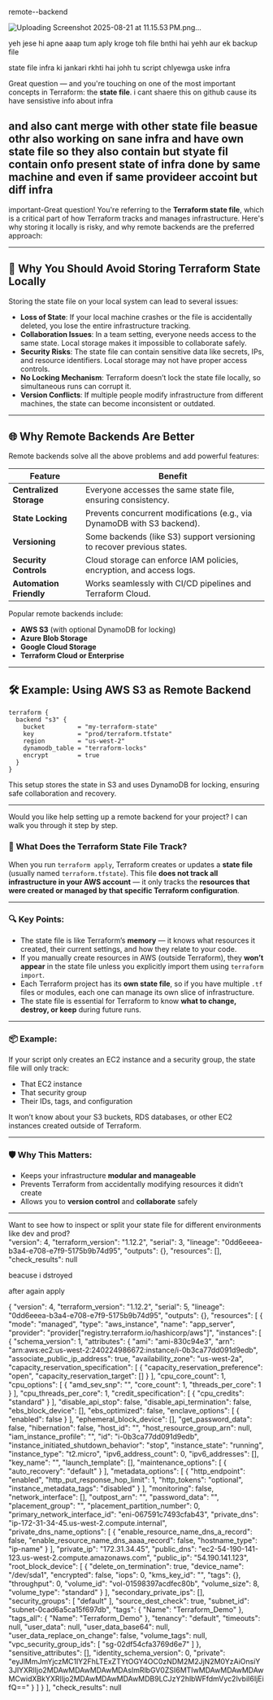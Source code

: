 remote--backend



![Uploading Screenshot 2025-08-21 at 11.15.53 PM.png…]()






yeh jese hi apne aaap tum aply kroge toh file bnthi hai yehh aur ek backup file 

state file infra ki jankari rkhti hai johh tu script chlyewga uske infra

Great question — and you're touching on one of the most important concepts in Terraform: the **state file**.
 i cant shaere this on github cause its have sensistive info about infra

and also cant merge with other state file beasue othr also working on sane infra and have own state file so  they also contain but styate fil  contain onfo  present state of infra done by same machine and even if same provideer accoint but diff infra
---

important-Great question! You're referring to the **Terraform state file**, which is a critical part of how Terraform tracks and manages infrastructure. Here's why storing it locally is risky, and why remote backends are the preferred approach:

---

## 🚫 Why You Should Avoid Storing Terraform State Locally

Storing the state file on your local system can lead to several issues:

- **Loss of State**: If your local machine crashes or the file is accidentally deleted, you lose the entire infrastructure tracking.
- **Collaboration Issues**: In a team setting, everyone needs access to the same state. Local storage makes it impossible to collaborate safely.
- **Security Risks**: The state file can contain sensitive data like secrets, IPs, and resource identifiers. Local storage may not have proper access controls.
- **No Locking Mechanism**: Terraform doesn’t lock the state file locally, so simultaneous runs can corrupt it.
- **Version Conflicts**: If multiple people modify infrastructure from different machines, the state can become inconsistent or outdated.

---

## 🌐 Why Remote Backends Are Better

Remote backends solve all the above problems and add powerful features:

| Feature                  | Benefit                                                                 |
|--------------------------|-------------------------------------------------------------------------|
| **Centralized Storage**  | Everyone accesses the same state file, ensuring consistency.            |
| **State Locking**        | Prevents concurrent modifications (e.g., via DynamoDB with S3 backend). |
| **Versioning**           | Some backends (like S3) support versioning to recover previous states.  |
| **Security Controls**    | Cloud storage can enforce IAM policies, encryption, and access logs.    |
| **Automation Friendly**  | Works seamlessly with CI/CD pipelines and Terraform Cloud.              |

Popular remote backends include:
- **AWS S3** (with optional DynamoDB for locking)
- **Azure Blob Storage**
- **Google Cloud Storage**
- **Terraform Cloud or Enterprise**

---

## 🛠️ Example: Using AWS S3 as Remote Backend

```hcl
terraform {
  backend "s3" {
    bucket         = "my-terraform-state"
    key            = "prod/terraform.tfstate"
    region         = "us-west-2"
    dynamodb_table = "terraform-locks"
    encrypt        = true
  }
}
```

This setup stores the state in S3 and uses DynamoDB for locking, ensuring safe collaboration and recovery.

---

Would you like help setting up a remote backend for your project? I can walk you through it step by step.


### 🧠 What Does the Terraform State File Track?

When you run `terraform apply`, Terraform creates or updates a **state file** (usually named `terraform.tfstate`). This file **does not track all infrastructure in your AWS account** — it only tracks the **resources that were created or managed by that specific Terraform configuration**.

---

### 🔍 Key Points:

- The state file is like Terraform’s **memory** — it knows what resources it created, their current settings, and how they relate to your code.
- If you manually create resources in AWS (outside Terraform), they **won’t appear** in the state file unless you explicitly import them using `terraform import`.
- Each Terraform project has its **own state file**, so if you have multiple `.tf` files or modules, each one can manage its own slice of infrastructure.
- The state file is essential for Terraform to know **what to change, destroy, or keep** during future runs.

---

### 📦 Example:

If your script only creates an EC2 instance and a security group, the state file will only track:
- That EC2 instance
- That security group
- Their IDs, tags, and configuration

It won’t know about your S3 buckets, RDS databases, or other EC2 instances created outside of Terraform.

---

### 🛡️ Why This Matters:

- Keeps your infrastructure **modular and manageable**
- Prevents Terraform from accidentally modifying resources it didn’t create
- Allows you to **version control** and **collaborate** safely

---

Want to see how to inspect or split your state file for different environments like dev and prod?
\
 "version": 4,
  "terraform_version": "1.12.2",
  "serial": 3,
  "lineage": "0dd6eeea-b3a4-e708-e7f9-5175b9b74d95",
  "outputs": {},
  "resources": [],
  "check_results": null

beacuse i dstroyed 

after again apply

{
  "version": 4,
  "terraform_version": "1.12.2",
  "serial": 5,
  "lineage": "0dd6eeea-b3a4-e708-e7f9-5175b9b74d95",
  "outputs": {},
  "resources": [
    {
      "mode": "managed",
      "type": "aws_instance",
      "name": "app_server",
      "provider": "provider[\"registry.terraform.io/hashicorp/aws\"]",
      "instances": [
        {
          "schema_version": 1,
          "attributes": {
            "ami": "ami-830c94e3",
            "arn": "arn:aws:ec2:us-west-2:240224986672:instance/i-0b3ca77dd091d9edb",
            "associate_public_ip_address": true,
            "availability_zone": "us-west-2a",
            "capacity_reservation_specification": [
              {
                "capacity_reservation_preference": "open",
                "capacity_reservation_target": []
              }
            ],
            "cpu_core_count": 1,
            "cpu_options": [
              {
                "amd_sev_snp": "",
                "core_count": 1,
                "threads_per_core": 1
              }
            ],
            "cpu_threads_per_core": 1,
            "credit_specification": [
              {
                "cpu_credits": "standard"
              }
            ],
            "disable_api_stop": false,
            "disable_api_termination": false,
            "ebs_block_device": [],
            "ebs_optimized": false,
            "enclave_options": [
              {
                "enabled": false
              }
            ],
            "ephemeral_block_device": [],
            "get_password_data": false,
            "hibernation": false,
            "host_id": "",
            "host_resource_group_arn": null,
            "iam_instance_profile": "",
            "id": "i-0b3ca77dd091d9edb",
            "instance_initiated_shutdown_behavior": "stop",
            "instance_state": "running",
            "instance_type": "t2.micro",
            "ipv6_address_count": 0,
            "ipv6_addresses": [],
            "key_name": "",
            "launch_template": [],
            "maintenance_options": [
              {
                "auto_recovery": "default"
              }
            ],
            "metadata_options": [
              {
                "http_endpoint": "enabled",
                "http_put_response_hop_limit": 1,
                "http_tokens": "optional",
                "instance_metadata_tags": "disabled"
              }
            ],
            "monitoring": false,
            "network_interface": [],
            "outpost_arn": "",
            "password_data": "",
            "placement_group": "",
            "placement_partition_number": 0,
            "primary_network_interface_id": "eni-067591c7493cfab43",
            "private_dns": "ip-172-31-34-45.us-west-2.compute.internal",
            "private_dns_name_options": [
              {
                "enable_resource_name_dns_a_record": false,
                "enable_resource_name_dns_aaaa_record": false,
                "hostname_type": "ip-name"
              }
            ],
            "private_ip": "172.31.34.45",
            "public_dns": "ec2-54-190-141-123.us-west-2.compute.amazonaws.com",
            "public_ip": "54.190.141.123",
            "root_block_device": [
              {
                "delete_on_termination": true,
                "device_name": "/dev/sda1",
                "encrypted": false,
                "iops": 0,
                "kms_key_id": "",
                "tags": {},
                "throughput": 0,
                "volume_id": "vol-01598397acdfec80b",
                "volume_size": 8,
                "volume_type": "standard"
              }
            ],
            "secondary_private_ips": [],
            "security_groups": [
              "default"
            ],
            "source_dest_check": true,
            "subnet_id": "subnet-0cad6a5ca15f697db",
            "tags": {
              "Name": "Terraform_Demo"
            },
            "tags_all": {
              "Name": "Terraform_Demo"
            },
            "tenancy": "default",
            "timeouts": null,
            "user_data": null,
            "user_data_base64": null,
            "user_data_replace_on_change": false,
            "volume_tags": null,
            "vpc_security_group_ids": [
              "sg-02df54cfa3769d6e7"
            ]
          },
          "sensitive_attributes": [],
          "identity_schema_version": 0,
          "private": "eyJlMmJmYjczMC1lY2FhLTExZTYtOGY4OC0zNDM2M2JjN2M0YzAiOnsiY3JlYXRlIjo2MDAwMDAwMDAwMDAsImRlbGV0ZSI6MTIwMDAwMDAwMDAwMCwidXBkYXRlIjo2MDAwMDAwMDAwMDB9LCJzY2hlbWFfdmVyc2lvbiI6IjEifQ=="
        }
      ]
    }
  ],
  "check_results": null










